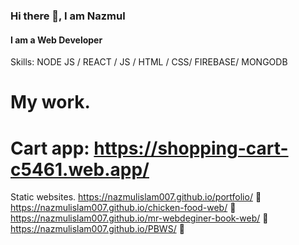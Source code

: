 ### Hi there 👋, I am Nazmul
#### I am a Web Developer

Skills: NODE JS / REACT / JS / HTML / CSS/ FIREBASE/ MONGODB 

# My work.
# Cart app: https://shopping-cart-c5461.web.app/
Static websites.
https://nazmulislam007.github.io/portfolio/  👋
https://nazmulislam007.github.io/chicken-food-web/   👋
https://nazmulislam007.github.io/mr-webdeginer-book-web/   👋
https://nazmulislam007.github.io/PBWS/   👋
